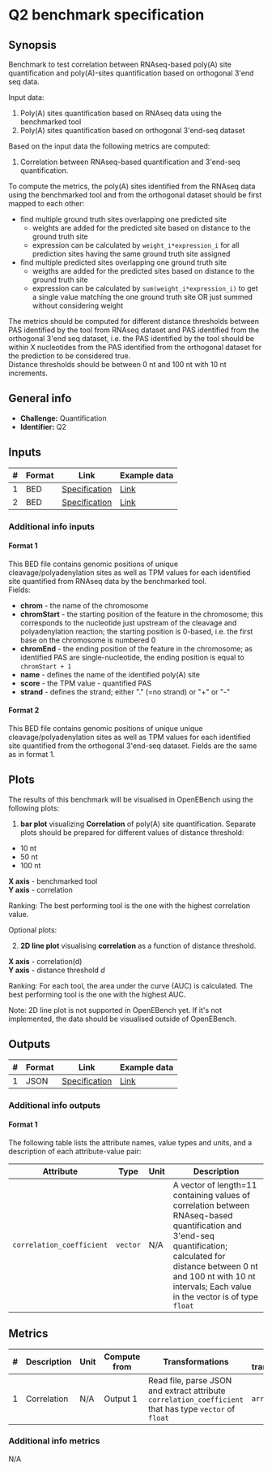 # Q2 benchmark specification

## Synopsis

Benchmark to test correlation between RNAseq-based poly(A) site quantification and poly(A)-sites quantification based on orthogonal 3'end seq data.

Input data:

1. Poly(A) sites quantification based on RNAseq data using the benchmarked tool
2. Poly(A) sites quantification based on orthogonal 3'end-seq dataset

Based on the input data the following metrics are computed:
 
1. Correlation between RNAseq-based quantification and 3'end-seq quantification.

To compute the metrics, the poly(A) sites identified from the RNAseq data using the benchmarked tool and from the orthogonal dataset should be first mapped to each other:

- find multiple ground truth sites overlapping one predicted site
  - weights are added for the predicted site based on distance to the ground truth site
  - expression can be calculated by `weight_i*expression_i` for all prediction sites having the same ground truth site assigned
- find multiple predicted sites overlapping one ground truth site
  - weigths are added for the predicted sites based on distance to the ground truth site
  - expression can be calculated by `sum(weight_i*expression_i)` to get a single value matching the one ground truth site OR just summed without considering weight
  
The metrics should be computed for different distance thresholds between PAS identified by the tool from RNAseq dataset and PAS identified from the orthogonal 3'end seq dataset, i.e. the PAS identified by the tool should be within X nucleotides from the PAS identified from the orthogonal dataset for the prediction to be considered true.  
Distance thresholds should be between 0 nt and 100 nt with 10 nt increments.

## General info

* **Challenge:** Quantification
* **Identifier:** Q2

## Inputs

| # | Format | Link | Example data |
| --- | --- | --- | --- |
| 1 | BED | [Specification][spec-bed] | [Link][in1] |
| 2 | BED | [Specification][spec-bed] | [Link][in2] |

### Additional info inputs

#### Format 1

This BED file contains genomic positions of unique cleavage/polyadenylation sites as well as TPM values for each identified site quantified from RNAseq data by the benchmarked tool.  
Fields:

- **chrom** - the name of the chromosome
- **chromStart** - the starting position of the feature in the chromosome; this corresponds to the nucleotide just upstream of the cleavage and polyadenylation reaction; the starting position is 0-based, i.e. the first base on the chromosome is numbered 0
- **chromEnd** - the ending position of the feature in the chromosome; as identified PAS are single-nucleotide, the ending position is equal to `chromStart + 1`
- **name** - defines the name of the identified poly(A) site
- **score** - the TPM value - quantified PAS
- **strand** - defines the strand; either "." (=no strand) or "+" or "-"

#### Format 2

This BED file contains genomic positions of unique unique cleavage/polyadenylation sites as well as TPM values for each identified site quantified from the orthogonal 3'end-seq dataset.
Fields are the same as in format 1.

## Plots

The results of this benchmark will be visualised in OpenEBench using the following plots:

1. **bar plot** visualizing **Correlation** of poly(A) site quantification. Separate plots should be prepared for different values of distance threshold:

- 10 nt
- 50 nt
- 100 nt

**X axis** - benchmarked tool  
**Y axis** - correlation

Ranking: The best performing tool is the one with the highest correlation value.

Optional plots:

2.  **2D line plot** visualising **correlation** as a function of distance threshold.

**X axis** - correlation(d)  
**Y axis** - distance threshold _d_ 

Ranking: For each tool, the area under the curve (AUC) is calculated. The best performing tool is the one with the highest AUC.

Note: 2D line plot is not supported in OpenEBench yet. If it's not implemented, the data should be visualised outside of OpenEBench.

## Outputs

| # | Format | Link | Example data |
| --- | --- | --- | --- |
| 1 | JSON | [Specification][spec-json] | [Link][out1] |

### Additional info outputs
 
#### Format 1
 
 The following table lists the attribute names, value types and units, and a
description of each attribute-value pair:
 
| Attribute | Type | Unit | Description |
| --- | --- | --- | --- |
| `correlation_coefficient` | `vector` | N/A | A vector of length=11 containing values of correlation between RNAseq-based quantification and 3'end-seq quantification; calculated for distance between 0 nt and 100 nt with 10 nt intervals; Each value in the vector is of type `float` |

## Metrics
 
| # | Description | Unit | Compute from | Transformations | Type after transformations | Additional comments |
| --- | --- | --- | --- | --- | --- | --- |
| 1 | Correlation | N/A | Output 1 | Read file, parse JSON and extract attribute `correlation_coefficient` that has type `vector` of `float` | `array` | N/A |
 
### Additional info metrics
 
 N/A

[//]: # (References)
 
[in1]: ./example_files/input1.bed
[in2]: ./example_files/input2.bed
[out1]: ./example_files/output1.json
[spec-json]: <https://www.ecma-international.org/publications-and-standards/standards/ecma-404/>
[spec-bed]: <https://genome.ucsc.edu/FAQ/FAQformat.html#format1>
